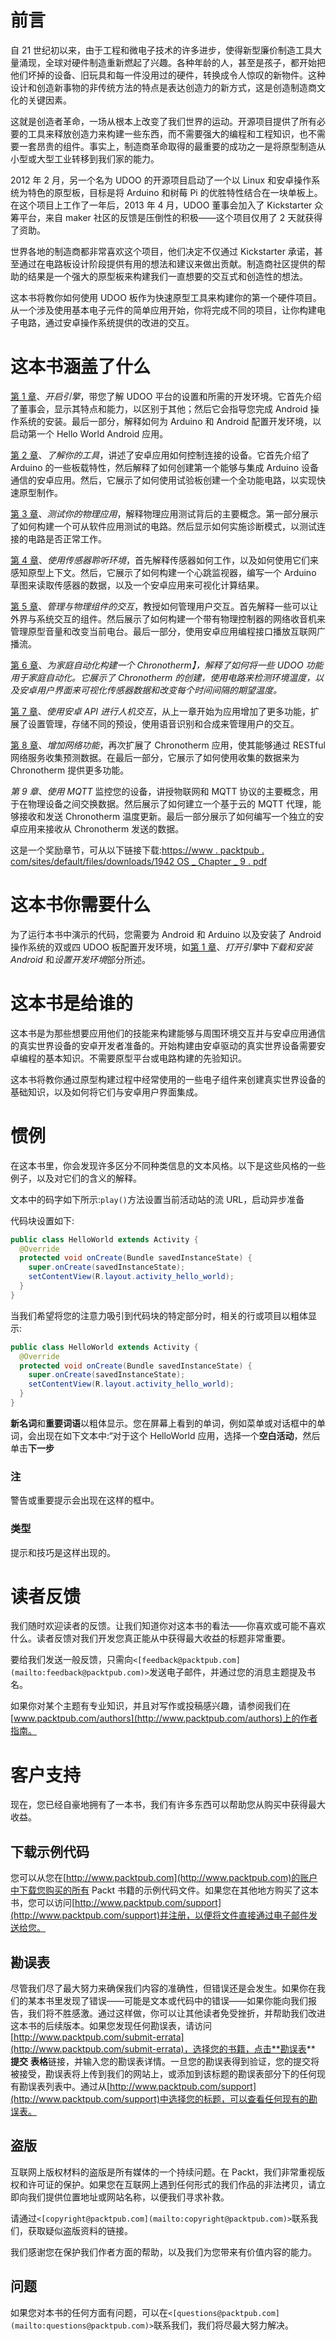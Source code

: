 # 前言

自 21 世纪初以来，由于工程和微电子技术的许多进步，使得新型廉价制造工具大量涌现，全球对硬件制造重新燃起了兴趣。各种年龄的人，甚至是孩子，都开始把他们坏掉的设备、旧玩具和每一件没用过的硬件，转换成令人惊叹的新物件。这种设计和创造新事物的非传统方法的特点是表达创造力的新方式，这是创造制造商文化的关键因素。

这就是创造者革命，一场从根本上改变了我们世界的运动。开源项目提供了所有必要的工具来释放创造力来构建一些东西，而不需要强大的编程和工程知识，也不需要一套昂贵的组件。事实上，制造商革命取得的最重要的成功之一是将原型制造从小型或大型工业转移到我们家的能力。

2012 年 2 月，另一个名为 UDOO 的开源项目启动了一个以 Linux 和安卓操作系统为特色的原型板，目标是将 Arduino 和树莓 Pi 的优胜特性结合在一块单板上。在这个项目上工作了一年后，2013 年 4 月，UDOO 董事会加入了 Kickstarter 众筹平台，来自 maker 社区的反馈是压倒性的积极——这个项目仅用了 2 天就获得了资助。

世界各地的制造商都非常喜欢这个项目，他们决定不仅通过 Kickstarter 承诺，甚至通过在电路板设计阶段提供有用的想法和建议来做出贡献。制造商社区提供的帮助的结果是一个强大的原型板来构建我们一直想要的交互式和创造性的想法。

这本书将教你如何使用 UDOO 板作为快速原型工具来构建你的第一个硬件项目。从一个涉及使用基本电子元件的简单应用开始，你将完成不同的项目，让你构建电子电路，通过安卓操作系统提供的改进的交互。

# 这本书涵盖了什么

[第 1 章](1.html "Chapter 1. Turn On the Engines")、*开启引擎*，带您了解 UDOO 平台的设置和所需的开发环境。它首先介绍了董事会，显示其特点和能力，以区别于其他；然后它会指导您完成 Android 操作系统的安装。最后一部分，解释如何为 Arduino 和 Android 配置开发环境，以启动第一个 Hello World Android 应用。

[第 2 章](2.html "Chapter 2. Know Your Tools")、*了解你的工具*，讲述了安卓应用如何控制连接的设备。它首先介绍了 Arduino 的一些板载特性，然后解释了如何创建第一个能够与集成 Arduino 设备通信的安卓应用。然后，它展示了如何使用试验板创建一个全功能电路，以实现快速原型制作。

[第 3 章](3.html "Chapter 3. Testing Your Physical Application")、*测试你的物理应用*，解释物理应用测试背后的主要概念。第一部分展示了如何构建一个可从软件应用测试的电路。然后显示如何实施诊断模式，以测试连接的电路是否正常工作。

[第 4 章](4.html "Chapter 4. Using Sensors to Listen to the Environment")、*使用传感器聆听环境*，首先解释传感器如何工作，以及如何使用它们来感知原型上下文。然后，它展示了如何构建一个心跳监视器，编写一个 Arduino 草图来读取传感器的数据，以及一个安卓应用来可视化计算结果。

[第 5 章](5.html "Chapter 5. Managing Interactions with Physical Components")、*管理与物理组件的交互*，教授如何管理用户交互。首先解释一些可以让外界与系统交互的组件。然后展示了如何构建一个带有物理控制器的网络收音机来管理原型音量和改变当前电台。最后一部分，使用安卓应用编程接口播放互联网广播流。

[第 6 章](6.html "Chapter 6. Building a Chronotherm for Home Automation")、*为家庭自动化构建一个 Chronotherm】，解释了如何将一些 UDOO 功能用于家庭自动化。它展示了 Chronotherm 的创建，使用电路来检测环境温度，以及安卓用户界面来可视化传感器数据和改变每个时间间隔的期望温度。*

[第 7 章](7.html "Chapter 7. Using Android APIs for Human Interaction")、*使用安卓 API 进行人机交互*，从上一章开始为应用增加了更多功能，扩展了设置管理，存储不同的预设，使用语音识别和合成来管理用户的交互。

[第 8 章](8.html "Chapter 8. Adding Network Capabilities")、*增加网络功能*，再次扩展了 Chronotherm 应用，使其能够通过 RESTful 网络服务收集预测数据。在最后一部分，它展示了如何使用收集的数据来为 Chronotherm 提供更多功能。

*第 9 章*、*使用 MQTT* 监控您的设备，讲授物联网和 MQTT 协议的主要概念，用于在物理设备之间交换数据。然后展示了如何建立一个基于云的 MQTT 代理，能够接收和发送 Chronotherm 温度更新。最后一部分展示了如何编写一个独立的安卓应用来接收从 Chronotherm 发送的数据。

这是一个奖励章节，可从以下链接下载:[https://www . packtpub . com/sites/default/files/downloads/1942 OS _ Chapter _ 9 . pdf](https://www.packtpub.com/sites/default/files/downloads/1942OS_Chapter_9.pdf)

# 这本书你需要什么

为了运行本书中演示的代码，您需要为 Android 和 Arduino 以及安装了 Android 操作系统的双或四 UDOO 板配置开发环境，如[第 1 章](1.html "Chapter 1. Turn On the Engines")、*打开引擎*中*下载和安装 Android* 和*设置开发环境*部分所述。

# 这本书是给谁的

这本书是为那些想要应用他们的技能来构建能够与周围环境交互并与安卓应用通信的真实世界设备的安卓开发者准备的。开始构建由安卓驱动的真实世界设备需要安卓编程的基本知识。不需要原型平台或电路构建的先验知识。

这本书将教你通过原型构建过程中经常使用的一些电子组件来创建真实世界设备的基础知识，以及如何将它们与安卓用户界面集成。

# 惯例

在这本书里，你会发现许多区分不同种类信息的文本风格。以下是这些风格的一些例子，以及对它们的含义的解释。

文本中的码字如下所示:`play()`方法设置当前活动站的流 URL，启动异步准备

代码块设置如下:

```java
public class HelloWorld extends Activity {
  @Override
  protected void onCreate(Bundle savedInstanceState) {
    super.onCreate(savedInstanceState);
    setContentView(R.layout.activity_hello_world);
  }
}
```

当我们希望将您的注意力吸引到代码块的特定部分时，相关的行或项目以粗体显示:

```java
public class HelloWorld extends Activity {
  @Override
  protected void onCreate(Bundle savedInstanceState) {
    super.onCreate(savedInstanceState);
    setContentView(R.layout.activity_hello_world);
  }
}
```

**新名词**和**重要词语**以粗体显示。您在屏幕上看到的单词，例如菜单或对话框中的单词，会出现在如下文本中:“对于这个 HelloWorld 应用，选择一个**空白活动**，然后单击**下一步**

### 注

警告或重要提示会出现在这样的框中。

### 类型

提示和技巧是这样出现的。

# 读者反馈

我们随时欢迎读者的反馈。让我们知道你对这本书的看法——你喜欢或可能不喜欢什么。读者反馈对我们开发您真正能从中获得最大收益的标题非常重要。

要给我们发送一般反馈，只需向`<[feedback@packtpub.com](mailto:feedback@packtpub.com)>`发送电子邮件，并通过您的消息主题提及书名。

如果你对某个主题有专业知识，并且对写作或投稿感兴趣，请参阅我们在[www.packtpub.com/authors](http://www.packtpub.com/authors)上的作者指南。

# 客户支持

现在，您已经自豪地拥有了一本书，我们有许多东西可以帮助您从购买中获得最大收益。

## 下载示例代码

您可以从您在[http://www.packtpub.com](http://www.packtpub.com)的账户中下载您购买的所有 Packt 书籍的示例代码文件。如果您在其他地方购买了这本书，您可以访问[http://www.packtpub.com/support](http://www.packtpub.com/support)并注册，以便将文件直接通过电子邮件发送给您。

## 勘误表

尽管我们尽了最大努力来确保我们内容的准确性，但错误还是会发生。如果你在我们的某本书里发现了错误——可能是文本或代码中的错误——如果你能向我们报告，我们将不胜感激。通过这样做，你可以让其他读者免受挫折，并帮助我们改进这本书的后续版本。如果您发现任何勘误表，请访问[http://www.packtpub.com/submit-errata](http://www.packtpub.com/submit-errata)，选择您的书籍，点击**勘误表** **提交** **表格**链接，并输入您的勘误表详情。一旦您的勘误表得到验证，您的提交将被接受，勘误表将上传到我们的网站上，或添加到该标题的勘误表部分下的任何现有勘误表列表中。通过从[http://www.packtpub.com/support](http://www.packtpub.com/support)中选择您的标题，可以查看任何现有的勘误表。

## 盗版

互联网上版权材料的盗版是所有媒体的一个持续问题。在 Packt，我们非常重视版权和许可证的保护。如果您在互联网上遇到任何形式的我们作品的非法拷贝，请立即向我们提供位置地址或网站名称，以便我们寻求补救。

请通过`<[copyright@packtpub.com](mailto:copyright@packtpub.com)>`联系我们，获取疑似盗版资料的链接。

我们感谢您在保护我们作者方面的帮助，以及我们为您带来有价值内容的能力。

## 问题

如果您对本书的任何方面有问题，可以在`<[questions@packtpub.com](mailto:questions@packtpub.com)>`联系我们，我们将尽最大努力解决。